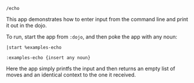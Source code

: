 `/echo`

This app demonstrates how to enter input from the command line and print it out
in the dojo.


To run, start the app from `:dojo`, and then poke the app with any noun:

`|start %examples-echo`

`:examples-echo {insert any noun}`

Here the app simply printfs the input and then returns an empty list of moves
and an identical context to the one it received.
